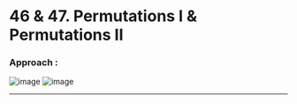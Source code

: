 # 46 & 47. Permutations I & Permutations II

### Approach : 

![image](https://github.com/Nikhilpra17/Leetcode-/assets/97670140/44b0cb66-562b-4db4-bda5-fb894f859c53)
![image](https://github.com/Nikhilpra17/Leetcode-/assets/97670140/d09b1724-f314-48aa-9006-035329fe4875)

___
